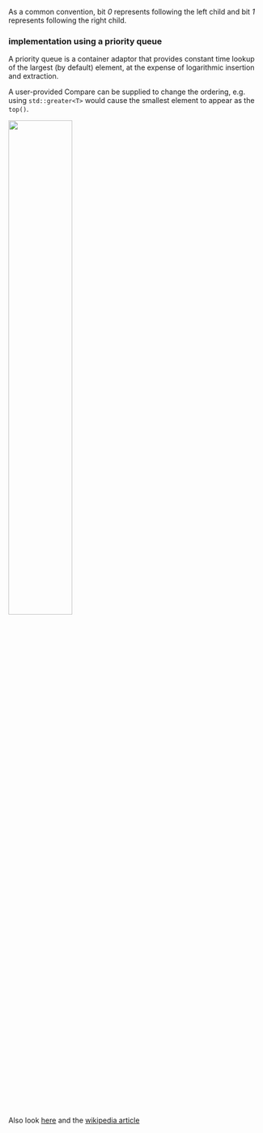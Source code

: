 
As a common convention, bit *0* represents following the left child and bit *1* represents following the right child.

### implementation using a priority queue
A priority queue is a container adaptor that provides constant time lookup of the largest (by default) element, at the expense of logarithmic insertion and extraction.

A user-provided Compare can be supplied to change the ordering, e.g. using `std::greater<T>` would cause the smallest element to appear as the `top()`.

<img src="https://upload.wikimedia.org/wikipedia/commons/a/a0/Huffman_coding_visualisation.svg" width="50%">

Also look [here](http://rosettacode.org/wiki/Huffman_coding#C.2B.2B)
and the [wikipedia article](https://en.wikipedia.org/wiki/Huffman_coding)
